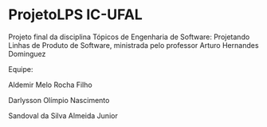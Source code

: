 # ProjetoLPS IC-UFAL
Projeto final da disciplina Tópicos de Engenharia de Software: Projetando Linhas de Produto de Software, ministrada pelo professor Arturo Hernandes Dominguez

Equipe:

Aldemir Melo Rocha Filho

Darlysson Olímpio Nascimento

Sandoval da Silva Almeida Junior
